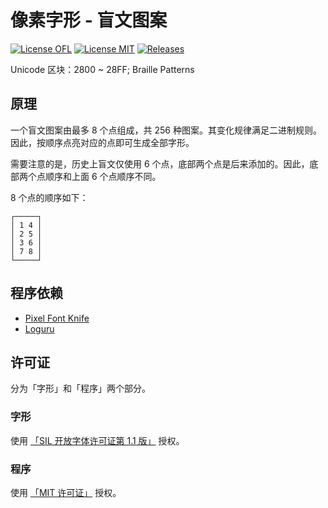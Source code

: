 # 像素字形 - 盲文图案

[![License OFL](https://img.shields.io/badge/license-OFL--1.1-orange)](LICENSE-OFL)
[![License MIT](https://img.shields.io/badge/license-MIT-green)](LICENSE-MIT)
[![Releases](https://img.shields.io/github/v/release/TakWolf/pixel-glyphs-braille-patterns)](https://github.com/TakWolf/pixel-glyphs-braille-patterns/releases)

Unicode 区块：2800 ~ 28FF; Braille Patterns

## 原理

一个盲文图案由最多 8 个点组成，共 256 种图案。其变化规律满足二进制规则。因此，按顺序点亮对应的点即可生成全部字形。

需要注意的是，历史上盲文仅使用 6 个点，底部两个点是后来添加的。因此，底部两个点顺序和上面 6 个点顺序不同。

8 个点的顺序如下：

```text
┌─────┐
│ 1 4 │
│ 2 5 │
│ 3 6 │
│ 7 8 │
└─────┘
```

## 程序依赖

- [Pixel Font Knife](https://github.com/TakWolf/pixel-font-knife)
- [Loguru](https://github.com/Delgan/loguru)

## 许可证

分为「字形」和「程序」两个部分。

### 字形

使用 [「SIL 开放字体许可证第 1.1 版」](LICENSE-OFL) 授权。

### 程序

使用 [「MIT 许可证」](LICENSE-MIT) 授权。
